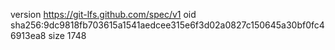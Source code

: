 version https://git-lfs.github.com/spec/v1
oid sha256:9dc9818fb703615a1541aedcee315e6f3d02a0827c150645a30bf0fc46913ea8
size 1748
